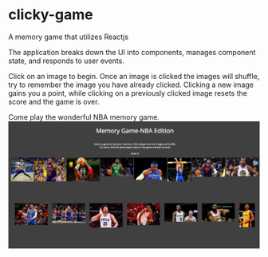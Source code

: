 # clicky-game

A memory game that utilizes Reactjs 

The application breaks down the UI into components, manages component state, and responds to user events.

Click on an image to begin. Once an image is clicked the images will shuffle, try to remember the image you have already clicked. Clicking a new image gains you a point, while clicking on a previously clicked image resets the score and the game is over.

Come play the wonderful NBA memory game. 
![UI](/images/ui.png)


